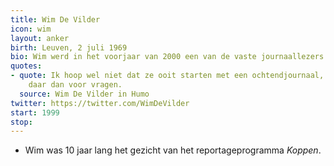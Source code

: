 ```yaml
---
title: Wim De Vilder
icon: wim
layout: anker
birth: Leuven, 2 juli 1969
bio: Wim werd in het voorjaar van 2000 een van de vaste journaallezers.
quotes:
- quote: Ik hoop wel niet dat ze ooit starten met een ochtendjournaal, en dat ze mij
    daar dan voor vragen.
  source: Wim De Vilder in Humo
twitter: https://twitter.com/WimDeVilder
start: 1999
stop: 
---
```


* Wim was 10 jaar lang het gezicht van het reportageprogramma <cite>Koppen</cite>.
